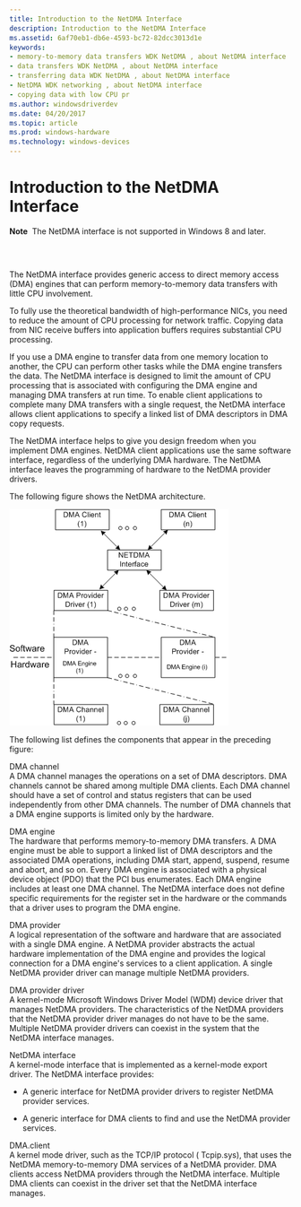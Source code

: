 ```yaml
---
title: Introduction to the NetDMA Interface
description: Introduction to the NetDMA Interface
ms.assetid: 6af70eb1-db6e-4593-bc72-82dcc3013d1e
keywords:
- memory-to-memory data transfers WDK NetDMA , about NetDMA interface
- data transfers WDK NetDMA , about NetDMA interface
- transferring data WDK NetDMA , about NetDMA interface
- NetDMA WDK networking , about NetDMA interface
- copying data with low CPU pr
ms.author: windowsdriverdev
ms.date: 04/20/2017
ms.topic: article
ms.prod: windows-hardware
ms.technology: windows-devices
---
```


# Introduction to the NetDMA Interface


**Note**  The NetDMA interface is not supported in Windows 8 and later.

 

## <a href="" id="ddk-introduction-to-the-netdma-interface-ng"></a>


The NetDMA interface provides generic access to direct memory access (DMA) engines that can perform memory-to-memory data transfers with little CPU involvement.

To fully use the theoretical bandwidth of high-performance NICs, you need to reduce the amount of CPU processing for network traffic. Copying data from NIC receive buffers into application buffers requires substantial CPU processing.

If you use a DMA engine to transfer data from one memory location to another, the CPU can perform other tasks while the DMA engine transfers the data. The NetDMA interface is designed to limit the amount of CPU processing that is associated with configuring the DMA engine and managing DMA transfers at run time. To enable client applications to complete many DMA transfers with a single request, the NetDMA interface allows client applications to specify a linked list of DMA descriptors in DMA copy requests.

The NetDMA interface helps to give you design freedom when you implement DMA engines. NetDMA client applications use the same software interface, regardless of the underlying DMA hardware. The NetDMA interface leaves the programming of hardware to the NetDMA provider drivers.

The following figure shows the NetDMA architecture.

![diagram illustrating the netdma architecture](images/netdmastack.png)

The following list defines the components that appear in the preceding figure:

<a href="" id="dma-channel"></a>DMA channel  
A DMA channel manages the operations on a set of DMA descriptors. DMA channels cannot be shared among multiple DMA clients. Each DMA channel should have a set of control and status registers that can be used independently from other DMA channels. The number of DMA channels that a DMA engine supports is limited only by the hardware.

<a href="" id="dma-engine"></a>DMA engine  
The hardware that performs memory-to-memory DMA transfers. A DMA engine must be able to support a linked list of DMA descriptors and the associated DMA operations, including DMA start, append, suspend, resume and abort, and so on. Every DMA engine is associated with a physical device object (PDO) that the PCI bus enumerates. Each DMA engine includes at least one DMA channel. The NetDMA interface does not define specific requirements for the register set in the hardware or the commands that a driver uses to program the DMA engine.

<a href="" id="dma-provider"></a>DMA provider  
A logical representation of the software and hardware that are associated with a single DMA engine. A NetDMA provider abstracts the actual hardware implementation of the DMA engine and provides the logical connection for a DMA engine's services to a client application. A single NetDMA provider driver can manage multiple NetDMA providers.

<a href="" id="dma-provider-driver"></a>DMA provider driver  
A kernel-mode Microsoft Windows Driver Model (WDM) device driver that manages NetDMA providers. The characteristics of the NetDMA providers that the NetDMA provider driver manages do not have to be the same. Multiple NetDMA provider drivers can coexist in the system that the NetDMA interface manages.

<a href="" id="netdma-interface"></a>NetDMA interface  
A kernel-mode interface that is implemented as a kernel-mode export driver. The NetDMA interface provides:

-   A generic interface for NetDMA provider drivers to register NetDMA provider services.

-   A generic interface for DMA clients to find and use the NetDMA provider services.

<a href="" id="dma-client"></a>DMA.client  
A kernel mode driver, such as the TCP/IP protocol ( Tcpip.sys), that uses the NetDMA memory-to-memory DMA services of a NetDMA provider. DMA clients access NetDMA providers through the NetDMA interface. Multiple DMA clients can coexist in the driver set that the NetDMA interface manages.

 

 






